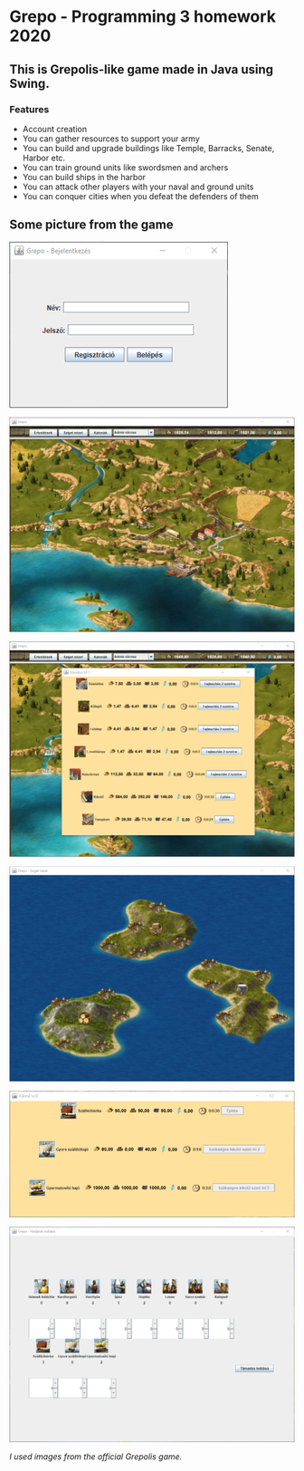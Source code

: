 # Grepo - Programming 3 homework 2020

## This is Grepolis-like game made in Java using Swing.

### Features
- Account creation
- You can gather resources to support your army
- You can build and upgrade buildings like Temple, Barracks, Senate, Harbor etc.
- You can train ground units like swordsmen and archers
- You can build ships in the harbor
- You can attack other players with your naval and ground units
- You can conquer cities when you defeat the defenders of them

## Some picture from the game

![Login screen](app_images/login_screen.png)

![Main menu](app_images/main_screen.png)

![Senate](app_images/senate.png)

![Island Screen](app_images/island.png)

![Harbor](app_images/harbor.png)

![Attack planer](app_images/attack_planer.png)

*I used images from the official Grepolis game.*
